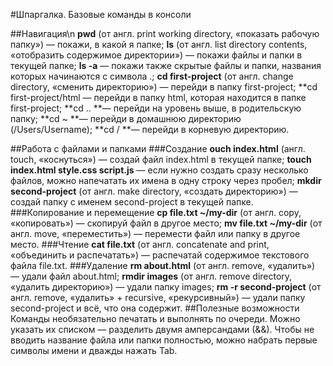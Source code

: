 #Шпаргалка. Базовые команды в консоли

##Навигация\n
**pwd** (от англ. print working directory, «показать рабочую папку») — покажи, в какой я папке;
**ls** (от англ. list directory contents, «отобразить содержимое директории») — покажи файлы и папки в текущей папке;
**ls -a** — покажи также скрытые файлы и папки, названия которых начинаются с символа .;
**cd first-project** (от англ. change directory, «сменить директорию») — перейди в папку first-project;
**cd first-project/html — перейди в папку html, которая находится в папке first-project;
**cd .. **— перейди на уровень выше, в родительскую папку;
**cd ~ **— перейди в домашнюю директорию (/Users/Username);
**cd / **— перейди в корневую директорию.

##Работа с файлами и папками
###Создание
**ouch index.html** (англ. touch, «коснуться») — создай файл index.html в текущей папке;
**touch index.html style.css script.js** — если нужно создать сразу несколько файлов, можно напечатать их имена в одну строку через пробел;
**mkdir second-project** (от англ. make directory, «создать директорию») — создай папку с именем second-project в текущей папке.
###Копирование и перемещение
**cp file.txt ~/my-dir** (от англ. copy, «копировать») — скопируй файл в другое место;
**mv file.txt ~/my-dir** (от англ. move, «переместить») — перемести файл или папку в другое место.
###Чтение
**cat file.txt** (от англ. concatenate and print, «объединить и распечатать») — распечатай содержимое текстового файла file.txt.
###Удаление
**rm about.html** (от англ. remove, «удалить») — удали файл about.html;
**rmdir images** (от англ. remove directory, «удалить директорию») — удали папку images;
**rm -r second-project** (от англ. remove, «удалить» + recursive, «рекурсивный») — удали папку second-project и всё, что она содержит.
##Полезные возможности
Команды необязательно печатать и выполнять по очереди. Можно указать их списком — разделить двумя амперсандами (&&).
Чтобы не вводить название файла или папки полностью, можно набрать первые символы имени и дважды нажать Tab. 
